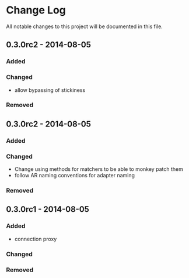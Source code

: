 # Change Log
All notable changes to this project will be documented in this file.

## 0.3.0rc2 - 2014-08-05
### Added

### Changed
- allow bypassing of stickiness

### Removed

## 0.3.0rc2 - 2014-08-05
### Added

### Changed
- Change using methods for matchers to be able to monkey patch them
- follow AR naming conventions for adapter naming

### Removed


## 0.3.0rc1 - 2014-08-05
### Added
- connection proxy

### Changed

### Removed
